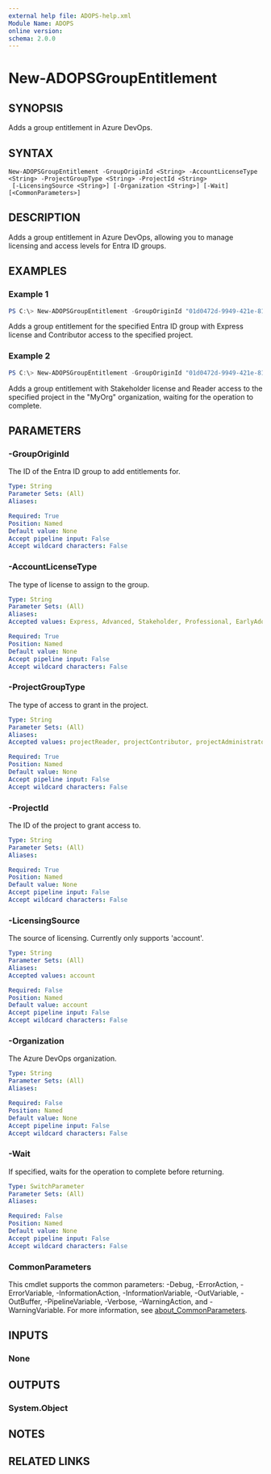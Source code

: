 ```yaml
---
external help file: ADOPS-help.xml
Module Name: ADOPS
online version:
schema: 2.0.0
---
```


# New-ADOPSGroupEntitlement

## SYNOPSIS

Adds a group entitlement in Azure DevOps.

## SYNTAX

```
New-ADOPSGroupEntitlement -GroupOriginId <String> -AccountLicenseType <String> -ProjectGroupType <String> -ProjectId <String>
 [-LicensingSource <String>] [-Organization <String>] [-Wait] [<CommonParameters>]
```

## DESCRIPTION

Adds a group entitlement in Azure DevOps, allowing you to manage licensing and access levels for Entra ID groups.

## EXAMPLES

### Example 1

```powershell
PS C:\> New-ADOPSGroupEntitlement -GroupOriginId "01d0472d-9949-421e-81d8-fcb5668a394d" -AccountLicenseType "Express" -ProjectGroupType "projectContributor" -ProjectId "8130f18e-f65b-431d-a777-5d4a6f3468ba"
```

Adds a group entitlement for the specified Entra ID group with Express license and Contributor access to the specified project.

### Example 2

```powershell
PS C:\> New-ADOPSGroupEntitlement -GroupOriginId "01d0472d-9949-421e-81d8-fcb5668a394d" -AccountLicenseType "Stakeholder" -ProjectGroupType "projectReader" -ProjectId "8130f18e-f65b-431d-a777-5d4a6f3468ba" -Organization "MyOrg" -Wait
```

Adds a group entitlement with Stakeholder license and Reader access to the specified project in the "MyOrg" organization, waiting for the operation to complete.

## PARAMETERS

### -GroupOriginId

The ID of the Entra ID group to add entitlements for.

```yaml
Type: String
Parameter Sets: (All)
Aliases:

Required: True
Position: Named
Default value: None
Accept pipeline input: False
Accept wildcard characters: False
```

### -AccountLicenseType

The type of license to assign to the group.

```yaml
Type: String
Parameter Sets: (All)
Aliases:
Accepted values: Express, Advanced, Stakeholder, Professional, EarlyAdopter

Required: True
Position: Named
Default value: None
Accept pipeline input: False
Accept wildcard characters: False
```

### -ProjectGroupType

The type of access to grant in the project.

```yaml
Type: String
Parameter Sets: (All)
Aliases:
Accepted values: projectReader, projectContributor, projectAdministrator, projectStakeholder

Required: True
Position: Named
Default value: None
Accept pipeline input: False
Accept wildcard characters: False
```

### -ProjectId

The ID of the project to grant access to.

```yaml
Type: String
Parameter Sets: (All)
Aliases:

Required: True
Position: Named
Default value: None
Accept pipeline input: False
Accept wildcard characters: False
```

### -LicensingSource

The source of licensing. Currently only supports 'account'.

```yaml
Type: String
Parameter Sets: (All)
Aliases:
Accepted values: account

Required: False
Position: Named
Default value: account
Accept pipeline input: False
Accept wildcard characters: False
```

### -Organization

The Azure DevOps organization.

```yaml
Type: String
Parameter Sets: (All)
Aliases:

Required: False
Position: Named
Default value: None
Accept pipeline input: False
Accept wildcard characters: False
```

### -Wait

If specified, waits for the operation to complete before returning.

```yaml
Type: SwitchParameter
Parameter Sets: (All)
Aliases:

Required: False
Position: Named
Default value: None
Accept pipeline input: False
Accept wildcard characters: False
```

### CommonParameters
This cmdlet supports the common parameters: -Debug, -ErrorAction, -ErrorVariable, -InformationAction, -InformationVariable, -OutVariable, -OutBuffer, -PipelineVariable, -Verbose, -WarningAction, and -WarningVariable. For more information, see [about_CommonParameters](http://go.microsoft.com/fwlink/?LinkID=113216).

## INPUTS

### None

## OUTPUTS

### System.Object

## NOTES

## RELATED LINKS
